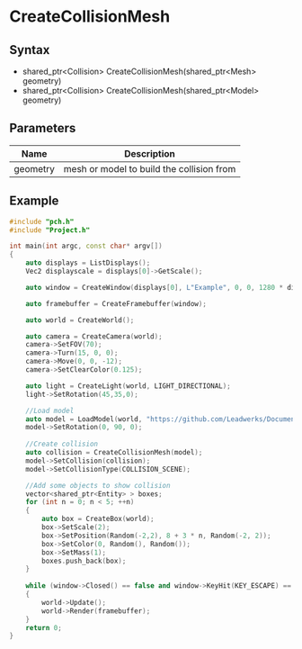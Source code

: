 # CreateCollisionMesh #

## Syntax ##
- shared_ptr<Collision\> CreateCollisionMesh(shared_ptr<Mesh\> geometry)
- shared_ptr<Collision\> CreateCollisionMesh(shared_ptr<Model\> geometry)

## Parameters ##
|Name|Description|
|-|-|
|geometry|mesh or model to build the collision from|

## Example ##
```c++
#include "pch.h"
#include "Project.h"

int main(int argc, const char* argv[])
{
	auto displays = ListDisplays();
	Vec2 displayscale = displays[0]->GetScale();

	auto window = CreateWindow(displays[0], L"Example", 0, 0, 1280 * displayscale.x, 720 * displayscale.y);

	auto framebuffer = CreateFramebuffer(window);

	auto world = CreateWorld();

	auto camera = CreateCamera(world);
	camera->SetFOV(70);
	camera->Turn(15, 0, 0);
	camera->Move(0, 0, -12);
	camera->SetClearColor(0.125);

	auto light = CreateLight(world, LIGHT_DIRECTIONAL);
	light->SetRotation(45,35,0);

	//Load model
	auto model = LoadModel(world, "https://github.com/Leadwerks/Documentation/raw/master/Assets/Models/Structures/wooden%20bridge.glb");
	model->SetRotation(0, 90, 0);
	
	//Create collision
	auto collision = CreateCollisionMesh(model);
	model->SetCollision(collision);
	model->SetCollisionType(COLLISION_SCENE);

	//Add some objects to show collision
	vector<shared_ptr<Entity> > boxes;
	for (int n = 0; n < 5; ++n)
	{
		auto box = CreateBox(world);
		box->SetScale(2);
		box->SetPosition(Random(-2,2), 8 + 3 * n, Random(-2, 2));
		box->SetColor(0, Random(), Random());
		box->SetMass(1);
		boxes.push_back(box);
	}
	
	while (window->Closed() == false and window->KeyHit(KEY_ESCAPE) == false)
	{
		world->Update();
		world->Render(framebuffer);
	}
	return 0;
}
```
